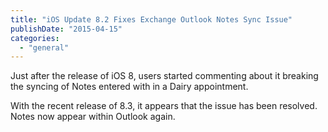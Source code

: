 ```yaml
---
title: "iOS Update 8.2 Fixes Exchange Outlook Notes Sync Issue"
publishDate: "2015-04-15"
categories: 
  - "general"
---
```


Just after the release of iOS 8, users started commenting about it breaking the syncing of Notes entered with in a Dairy appointment.

With the recent release of 8.3, it appears that the issue has been resolved. Notes now appear within Outlook again.
